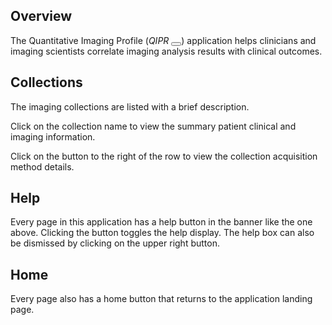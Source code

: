 Overview
--------
The Quantitative Imaging Profile
(<em>Q<span class='qi-x-smaller'>I</span>P<span class='qi-x-smaller'>R</span></em>
 <button class="btn btn-small qi-btn" type='button' onclick='new Audio("static/media/QiPr1.mp3").play()'>
   <span class="glyphicon glyphicon-volume-up"></span>
 </button>)
application helps clinicians and imaging scientists
correlate imaging analysis results with clinical outcomes.

Collections
-----------
The imaging collections are listed with a brief description.

Click on the collection name to view the summary patient clinical and
imaging information.

Click on the <span class="glyphicon glyphicon-info-sign"></span> button
to the right of the row to view the collection acquisition method details.

Help
----
Every page in this application has a
<span class="glyphicon glyphicon-question-sign"></span>
help button in the banner like the one above. Clicking the button toggles
the help display. The help box can also be dismissed by clicking on the
upper right <span class="glyphicon glyphicon-remove"></span> button.

Home
----
Every page also has a <span class="glyphicon glyphicon-home"></span> home
button that returns to the application landing page.
